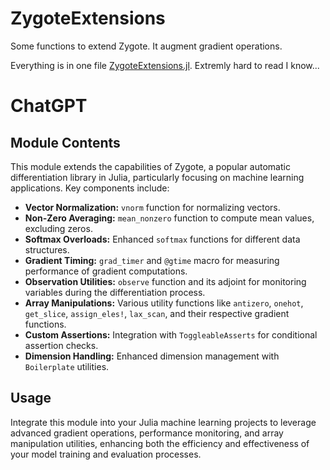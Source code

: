# ZygoteExtensions
Some functions to extend Zygote. 
It augment gradient operations.

Everything is in one file [ZygoteExtensions.jl](https://github.com/Cvikli/ZygoteExtensions.jl/blob/main/src/ZygoteExtensions.jl). Extremly hard to read I know... 

# ChatGPT
## Module Contents
This module extends the capabilities of Zygote, a popular automatic differentiation library in Julia, particularly focusing on machine learning applications. Key components include:

- **Vector Normalization:** `vnorm` function for normalizing vectors.
- **Non-Zero Averaging:** `mean_nonzero` function to compute mean values, excluding zeros.
- **Softmax Overloads:** Enhanced `softmax` functions for different data structures.
- **Gradient Timing:** `grad_timer` and `@gtime` macro for measuring performance of gradient computations.
- **Observation Utilities:** `observe` function and its adjoint for monitoring variables during the differentiation process.
- **Array Manipulations:** Various utility functions like `antizero`, `onehot`, `get_slice`, `assign_eles!`, `lax_scan`, and their respective gradient functions.
- **Custom Assertions:** Integration with `ToggleableAsserts` for conditional assertion checks.
- **Dimension Handling:** Enhanced dimension management with `Boilerplate` utilities.

## Usage
Integrate this module into your Julia machine learning projects to leverage advanced gradient operations, performance monitoring, and array manipulation utilities, enhancing both the efficiency and effectiveness of your model training and evaluation processes.
